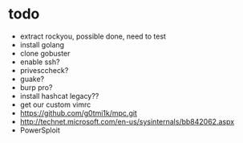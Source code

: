 # todo

- extract rockyou, possible done, need to test
- install golang
- clone gobuster
- enable ssh?
- privesccheck?
- guake?
- burp pro?
- install hashcat legacy??
- get our custom vimrc
- https://github.com/g0tmi1k/mpc.git
- http://technet.microsoft.com/en-us/sysinternals/bb842062.aspx
- PowerSploit


